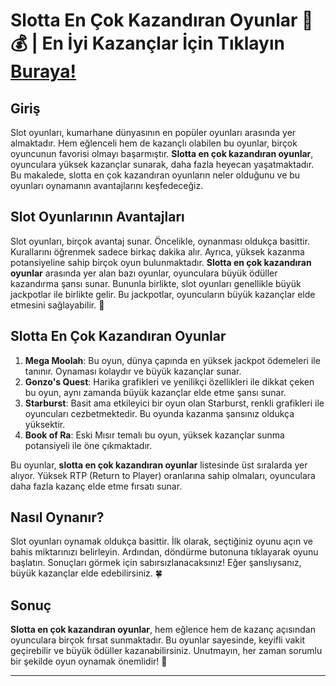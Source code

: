 # Slotta En Çok Kazandıran Oyunlar 🎰💰 | En İyi Kazançlar İçin Tıklayın [Buraya!](https://casinotr.link/gWCRZ4)

## Giriş

Slot oyunları, kumarhane dünyasının en popüler oyunları arasında yer almaktadır. Hem eğlenceli hem de kazançlı olabilen bu oyunlar, birçok oyuncunun favorisi olmayı başarmıştır. **Slotta en çok kazandıran oyunlar**, oyunculara yüksek kazançlar sunarak, daha fazla heyecan yaşatmaktadır. Bu makalede, slotta en çok kazandıran oyunların neler olduğunu ve bu oyunları oynamanın avantajlarını keşfedeceğiz.

## Slot Oyunlarının Avantajları

Slot oyunları, birçok avantaj sunar. Öncelikle, oynanması oldukça basittir. Kurallarını öğrenmek sadece birkaç dakika alır. Ayrıca, yüksek kazanma potansiyeline sahip birçok oyun bulunmaktadır. **Slotta en çok kazandıran oyunlar** arasında yer alan bazı oyunlar, oyunculara büyük ödüller kazandırma şansı sunar. Bununla birlikte, slot oyunları genellikle büyük jackpotlar ile birlikte gelir. Bu jackpotlar, oyuncuların büyük kazançlar elde etmesini sağlayabilir. 🎉

## Slotta En Çok Kazandıran Oyunlar

1. **Mega Moolah**: Bu oyun, dünya çapında en yüksek jackpot ödemeleri ile tanınır. Oynaması kolaydır ve büyük kazançlar sunar.
2. **Gonzo's Quest**: Harika grafikleri ve yenilikçi özellikleri ile dikkat çeken bu oyun, aynı zamanda büyük kazançlar elde etme şansı sunar.
3. **Starburst**: Basit ama etkileyici bir oyun olan Starburst, renkli grafikleri ile oyuncuları cezbetmektedir. Bu oyunda kazanma şansınız oldukça yüksektir.
4. **Book of Ra**: Eski Mısır temalı bu oyun, yüksek kazançlar sunma potansiyeli ile öne çıkmaktadır.

Bu oyunlar, **slotta en çok kazandıran oyunlar** listesinde üst sıralarda yer alıyor. Yüksek RTP (Return to Player) oranlarına sahip olmaları, oyunculara daha fazla kazanç elde etme fırsatı sunar. 

## Nasıl Oynanır?

Slot oyunları oynamak oldukça basittir. İlk olarak, seçtiğiniz oyunu açın ve bahis miktarınızı belirleyin. Ardından, döndürme butonuna tıklayarak oyunu başlatın. Sonuçları görmek için sabırsızlanacaksınız! Eğer şanslıysanız, büyük kazançlar elde edebilirsiniz. 🍀

## Sonuç

**Slotta en çok kazandıran oyunlar**, hem eğlence hem de kazanç açısından oyunculara birçok fırsat sunmaktadır. Bu oyunlar sayesinde, keyifli vakit geçirebilir ve büyük ödüller kazanabilirsiniz. Unutmayın, her zaman sorumlu bir şekilde oyun oynamak önemlidir! 🎲

---

